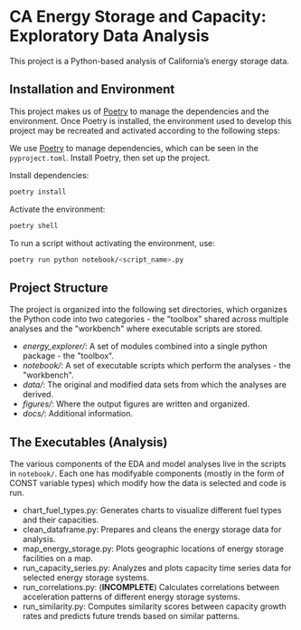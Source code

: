 # CA Energy Storage and Capacity: Exploratory Data Analysis

This project is a Python-based analysis of California’s energy storage data.

## Installation and Environment

This project makes us of [Poetry](https://python-poetry.org/) to manage the dependencies and the environment. Once
Poetry is installed, the environment used to develop this project may be recreated and activated according to the
following steps:

We use [Poetry](https://python-poetry.org/) to manage dependencies, which can be seen in the `pyproject.toml`. Install
Poetry, then set up the project.

Install dependencies:

```bash
poetry install
```

Activate the environment:

```bash
poetry shell
```

To run a script without activating the environment, use:

```bash
poetry run python notebook/<script_name>.py
```

## Project Structure

The project is organized into the following set directories, which organizes the Python code into two categories - the
"toolbox" shared across multiple analyses and the "workbench" where executable scripts are stored.

- *energy_explorer/*: A set of modules combined into a single python package - the "toolbox".
- *notebook/*: A set of executable scripts which perform the analyses - the "workbench".
- *data/*: The original and modified data sets from which the analyses are derived.
- *figures/*: Where the output figures are written and organized.
- *docs/*: Additional information.

## The Executables (Analysis)

The various components of the EDA and model analyses live in the scripts in `notebook/`. Each one has modifyable
components (mostly in the form of CONST variable types) which modify how the data is selected and code is run.

- chart_fuel_types.py: Generates charts to visualize different fuel types and their capacities.
- clean_dataframe.py: Prepares and cleans the energy storage data for analysis.
- map_energy_storage.py: Plots geographic locations of energy storage facilities on a map.
- run_capacity_series.py: Analyzes and plots capacity time series data for selected energy storage systems.
- run_correlations.py: (**INCOMPLETE**) Calculates correlations between acceleration patterns of different energy
  storage systems.
- run_similarity.py: Computes similarity scores between capacity growth rates and predicts future trends based on
  similar patterns.
